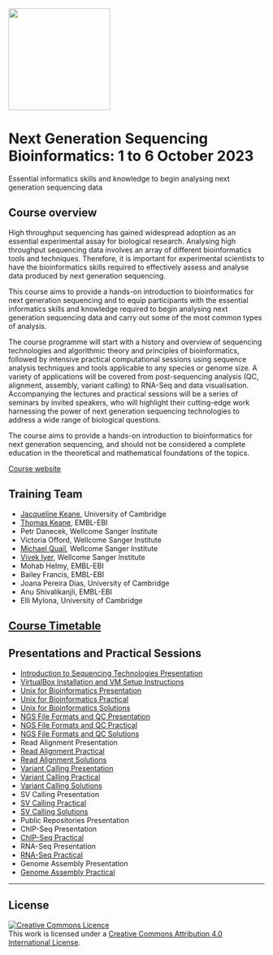 <img src="https://coursesandconferences.wellcomeconnectingscience.org/wp-content/themes/wcc_courses_and_conferences/dist/assets/svg/logo.svg" width="200" height="200">

# Next Generation Sequencing Bioinformatics: 1 to 6 October 2023

Essential informatics skills and knowledge to begin analysing next generation sequencing data

## Course overview



High throughput sequencing has gained widespread adoption as an essential experimental assay for biological research. Analysing high throughput sequencing data involves an array of different bioinformatics tools and techniques. Therefore, it is important for experimental scientists to have the bioinformatics skills required to effectively assess and analyse data produced by next generation sequencing.

This course aims to provide a hands-on introduction to bioinformatics for next generation sequencing and to equip participants with the essential informatics skills and knowledge required to begin analysing next generation sequencing data and carry out some of the most common types of analysis.

The course programme will start with a history and overview of sequencing technologies and algorithmic theory and principles of bioinformatics, followed by intensive practical computational sessions using sequence analysis techniques and tools applicable to any species or genome size. A variety of applications will be covered from post-sequencing analysis (QC, alignment, assembly, variant calling) to RNA-Seq and data visualisation. Accompanying the lectures and practical sessions will be a series of seminars by invited speakers, who will highlight their cutting-edge work harnessing the power of next generation sequencing technologies to address a wide range of biological questions.

The course aims to provide a hands-on introduction to bioinformatics for next generation sequencing, and should not be considered a complete education in the theoretical and mathematical foundations of the topics.

[Course website](https://coursesandconferences.wellcomeconnectingscience.org/event/next-generation-sequencing-bioinformatics-20231001/)

## Training Team

- [Jacqueline Keane](https://www.sanger.ac.uk/person/keane-jacqueline/), University of Cambridge
- [Thomas Keane](https://www.ebi.ac.uk/people/person/thomas-keane/), EMBL-EBI
- Petr Danecek, Wellcome Sanger Institute
- Victoria Offord, Wellcome Sanger Institute
- [Michael Quail](https://www.sanger.ac.uk/person/quail-michael-andrew/), Wellcome Sanger Institute
- [Vivek Iyer](https://www.sanger.ac.uk/person/iyer-vivek/), Wellcome Sanger Institute
- Mohab Helmy, EMBL-EBI
- Bailey Francis, EMBL-EBI
- Joana Pereira Dias, University of Cambridge
- Anu Shivalikanjli, EMBL-EBI
- Elli Mylona, University of Cambridge

## [Course Timetable](https://github.com/WCSCourses/NGSBio_Hinx_2023/blob/main/Modules/NGS%20Bioinformatics%20Hinxton%202023%20-%20Draft%20Timetable%202023v1.pdf)

## Presentations and Practical Sessions

- [Introduction to Sequencing Technologies Presentation](https://github.com/WCSCourses/NGSBio_Hinx_2023/blob/main/Modules/Sequencing_Technologies/MQ%20Sequencing%20Tech%202023%20full%20Bioinformatics%20course.pdf)
- [VirtualBox Installation and VM Setup Instructions](https://github.com/WCSCourses/NGSBio_Hinx_2023/blob/main/Modules/NGS%20Bio%202023%20VirtualBox%20Setup.pdf)
- [Unix for Bioinformatics Presentation](https://github.com/WCSCourses/NGSBio_Hinx_2023/blob/main/Modules/Unix/Anu-NGS-VMLinuxIntro-oct2023.pdf)
- [Unix for Bioinformatics Practical](https://github.com/WCSCourses/NGSBio_Hinx_2023/blob/main/Modules/Unix/unix.pdf)
- [Unix for Bioinformatics Solutions](https://github.com/WCSCourses/NGSBio_Hinx_2023/blob/main/Modules/Unix/unix_solutions.pdf)
- [NGS File Formats and QC Presentation](https://github.com/WCSCourses/NGSBio_Hinx_2023/blob/main/Modules/Data_Formats/Petr-Danecek.Data-Formats-and-QC.pdf)
- [NGS File Formats and QC Practical](https://github.com/WCSCourses/NGSBio_Hinx_2023/blob/main/Modules/Data_Formats/data_formats.pdf)
- [NGS File Formats and QC Solutions](https://github.com/WCSCourses/NGSBio_Hinx_2023/blob/main/Modules/Data_Formats/data_formats_solutions.pdf)
- Read Alignment Presentation
- [Read Alignment Practical](https://github.com/WCSCourses/NGSBio_Hinx_2023/blob/main/Modules/Read_Alignment/read_alignment.pdf)
- [Read Alignment Solutions](https://github.com/WCSCourses/NGSBio_Hinx_2023/blob/main/Modules/Read_Alignment/read_alignment_solutions.pdf)
- [Variant Calling Presentation](https://github.com/WCSCourses/NGSBio_Hinx_2023/blob/main/Modules/Variant_Calling/Petr-Danecek.Variant-Calling.pdf)
- [Variant Calling Practical](https://github.com/WCSCourses/NGSBio_Hinx_2023/blob/main/Modules/Variant_Calling/variant-calling.pdf)
- [Variant Calling Solutions](https://github.com/WCSCourses/NGSBio_Hinx_2023/blob/main/Modules/Variant_Calling/answers.ipynb)
- SV Calling Presentation
- [SV Calling Practical](https://github.com/WCSCourses/NGSBio_Hinx_2023/blob/main/Modules/SV_Calling/structural_variation.pdf)
- [SV Calling Solutions](https://github.com/WCSCourses/NGSBio_Hinx_2023/blob/main/Modules/SV_Calling/structural_variation_solutions.pdf)
- Public Repositories Presentation
- ChIP-Seq Presentation
- [ChIP-Seq Practical](https://github.com/WCSCourses/NGSBio_Hinx_2023/blob/main/Modules/ChIP-Seq/ChIP-Seq.pdf)
- RNA-Seq Presentation
- [RNA-Seq Practical](https://github.com/WCSCourses/NGSBio_Hinx_2023/blob/main/Modules/RNA-Seq/RNA-Seq.pdf)
- Genome Assembly Presentation
- [Genome Assembly Practical](https://github.com/WCSCourses/NGSBio_Hinx_2023/blob/main/Modules/Genome_Assembly/assembly.pdf)

******
## License
<a rel="license" href="http://creativecommons.org/licenses/by/4.0/"><img alt="Creative Commons Licence" style="border-width:0" src="https://i.creativecommons.org/l/by/4.0/88x31.png" /></a><br />This work is licensed under a <a rel="license" href="http://creativecommons.org/licenses/by/4.0/">Creative Commons Attribution 4.0 International License</a>.

